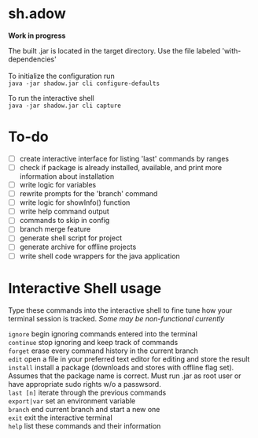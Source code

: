 # sh.adow

<b>Work in progress</b>

The built .jar is located in the target directory. Use the file labeled 'with-dependencies'<br><br>
To initialize the configuration run<br>
`java -jar shadow.jar cli configure-defaults`<br>

To run the interactive shell<br>
`java -jar shadow.jar cli capture`<br>

# To-do

- [ ] create interactive interface for listing 'last' commands by ranges
- [ ] check if package is already installed, available, and print more information about installation
- [ ] write logic for variables
- [ ] rewrite prompts for the 'branch' command
- [ ] write logic for showInfo() function
- [ ] write help command output
- [ ] commands to skip in config
- [ ] branch merge feature
- [ ] generate shell script for project
- [ ] generate archive for offline projects
- [ ] write shell code wrappers for the java application

# Interactive Shell usage

Type these commands into the interactive shell to fine tune how your terminal session is tracked. <i>Some may be non-functional currently</i>

`ignore` begin ignoring commands entered into the terminal<br>
`continue` stop ignoring and keep track of commands<br>
`forget` erase every command history in the current branch<br>
`edit` open a file in your preferred text editor for editing and store the result<br>
`install` install a package (downloads and stores with offline flag set). Assumes that the package name is correct. Must run .jar as root user or have appropriate sudo rights w/o a passwsord.<br>
`last [n]` iterate through the previous commands<br>
`export|var` set an environment variable<br>
`branch` end current branch and start a new one<br>
`exit` exit the interactive terminal<br>
`help` list these commands and their information<br>